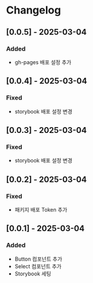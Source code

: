# Changelog

## [0.0.5] - 2025-03-04
### Added
- gh-pages 배포 설정 추가

## [0.0.4] - 2025-03-04
### Fixed
- storybook 배포 설정 변경

## [0.0.3] - 2025-03-04
### Fixed
- storybook 배포 설정 변경

## [0.0.2] - 2025-03-04
### Fixed
- 패키지 배포 Token 추가

## [0.0.1] - 2025-03-04
### Added
- Button 컴포넌트 추가
- Select 컴포넌트 추가
- Storybook 세팅

